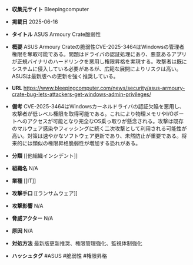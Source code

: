 - **収集元サイト**
Bleepingcomputer

- **掲載日**
2025-06-16

- **タイトル**
ASUS Armoury Crate脆弱性

- **概要**
ASUS Armoury Crateの脆弱性CVE-2025-3464はWindowsの管理者権限を奪取可能である。問題はドライバの認証処理にあり、悪意あるアプリが正規バイナリのハードリンクを悪用し権限昇格を実現する。攻撃者は既にシステムに侵入している必要があるが、広範な展開によりリスクは高い。ASUSは最新版への更新を強く推奨している。

- **URL**
https://www.bleepingcomputer.com/news/security/asus-armoury-crate-bug-lets-attackers-get-windows-admin-privileges/

- **備考**
CVE-2025-3464はWindowsカーネルドライバの認証欠陥を悪用し、攻撃者が低レベル権限を取得可能である。これにより物理メモリやI/Oポートへのアクセスが可能となり完全なOS乗っ取りが懸念される。攻撃は既存のマルウェア感染やフィッシングに続く二次攻撃として利用される可能性が高い。対策は速やかなソフトウェア更新であり、未然防止が重要である。将来的には類似の権限昇格脆弱性が増加する恐れがある。

- **分類**
[[他組織インシデント]]

- **組織名**
N/A

- **業種**
[[IT]]

- **攻撃手口**
[[ランサムウェア]]

- **攻撃影響**
N/A

- **脅威アクター**
N/A

- **原因**
N/A

- **対処方法**
最新版更新推奨、権限管理強化、監視体制強化

- **ハッシュタグ**
#ASUS #脆弱性 #権限昇格
